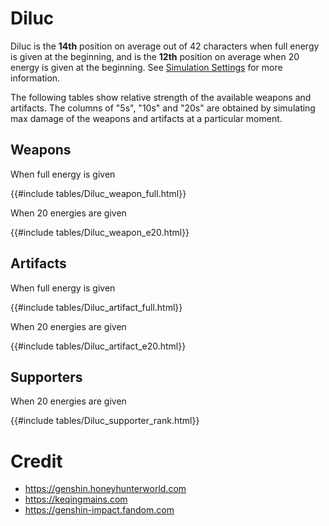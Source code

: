 # Diluc

Diluc is the **14th** position on average out of 42
characters when full energy is given at the beginning, and is the
**12th** position on average when 20 energy is given at the
beginning. See [Simulation Settings](./simulation_settings.md) for more
information.

The following tables show relative strength of the available weapons and
artifacts. The columns of "5s", "10s" and "20s" are obtained by
simulating max damage of the weapons and artifacts at a particular
moment.

## Weapons

When full energy is given

{{#include tables/Diluc_weapon_full.html}}

When 20 energies are given

{{#include tables/Diluc_weapon_e20.html}}

## Artifacts

When full energy is given

{{#include tables/Diluc_artifact_full.html}}

When 20 energies are given

{{#include tables/Diluc_artifact_e20.html}}

## Supporters

When 20 energies are given

{{#include tables/Diluc_supporter_rank.html}}

# Credit

- <https://genshin.honeyhunterworld.com>
- <https://keqingmains.com>
- <https://genshin-impact.fandom.com>
